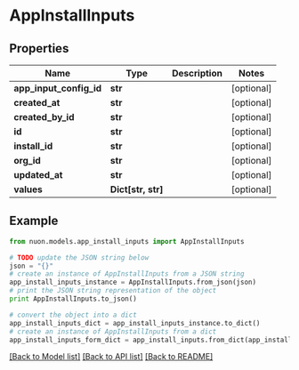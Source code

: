 # AppInstallInputs


## Properties

Name | Type | Description | Notes
------------ | ------------- | ------------- | -------------
**app_input_config_id** | **str** |  | [optional] 
**created_at** | **str** |  | [optional] 
**created_by_id** | **str** |  | [optional] 
**id** | **str** |  | [optional] 
**install_id** | **str** |  | [optional] 
**org_id** | **str** |  | [optional] 
**updated_at** | **str** |  | [optional] 
**values** | **Dict[str, str]** |  | [optional] 

## Example

```python
from nuon.models.app_install_inputs import AppInstallInputs

# TODO update the JSON string below
json = "{}"
# create an instance of AppInstallInputs from a JSON string
app_install_inputs_instance = AppInstallInputs.from_json(json)
# print the JSON string representation of the object
print AppInstallInputs.to_json()

# convert the object into a dict
app_install_inputs_dict = app_install_inputs_instance.to_dict()
# create an instance of AppInstallInputs from a dict
app_install_inputs_form_dict = app_install_inputs.from_dict(app_install_inputs_dict)
```
[[Back to Model list]](../README.md#documentation-for-models) [[Back to API list]](../README.md#documentation-for-api-endpoints) [[Back to README]](../README.md)


